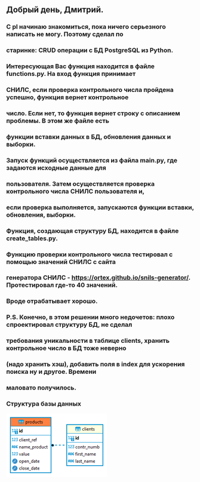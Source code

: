## Добрый день, Дмитрий.

### C pl начинаю знакомиться, пока ничего серьезного написать не могу. Поэтому сделал по 
### старинке: CRUD операции с БД PostgreSQL из Python.
### Интересующая Вас функция находится в файле functions.py. На вход функция принимает 
### СНИЛС, если проверка контрольного числа пройдена успешно, функция вернет контрольное 
### число. Если нет, то функция вернет строку с описанием проблемы. В этом же файле есть 
### функции вставки данных в БД, обновления данных и выборки.

### Запуск функций осуществляется из файла main.py, где задаются исходные данные для 
### пользователя. Затем осуществляется проверка контрольного числа СНИЛС пользователя и, 
### если проверка выполняется, запускаются функции вставки, обновления, выборки. 
### Функция, создающая структуру БД, находится в файле create_tables.py.
### Функцию проверки контрольного числа тестировал с помощью значений СНИЛС с сайта 
### генератора СНИЛС - https://ortex.github.io/snils-generator/. Протестировал где-то 40 значений. 
### Вроде отрабатывает хорошо.

### P.S. Конечно, в этом решении много недочетов: плохо спроектировал структуру БД, не сделал 
### требования уникальности в таблице clients, хранить контрольное число в БД тоже неверно 
### (надо хранить хэш),  добавить поля в index для ускорения поиска ну и другое. Времени 
### маловато получилось. 

### Структура базы данных
![структура базы данных](./bank_db-public.png "структура базы данных")